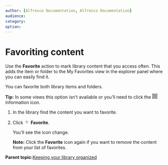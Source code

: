 ```yaml
---
author: [Alfresco Documentation, Alfresco Documentation]
audience: 
category: 
option: 
---
```


# Favoriting content

Use the **Favorite** action to mark library content that you access often. This adds the item or folder to the My Favorites view in the explorer panel where you can easily find it.

You can favorite both library items and folders.

**Tip:** In some views this option isn't available or you'll need to click the ![Information icon](../images/ico-information.png) information icon.

1.  In the library find the content you want to favorite.

2.  Click ![Favorite icon](../images/favorite-icon.png) **Favorite**.

    You'll see the icon change.

    **Note:** Click the **Favorite** icon again if you want to remove the content from your list of favorites.


**Parent topic:**[Keeping your library organized](../concepts/library-organize.md)

